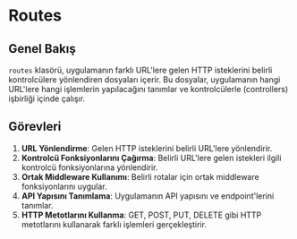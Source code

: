 # Routes

## Genel Bakış

`routes` klasörü, uygulamanın farklı URL'lere gelen HTTP isteklerini belirli kontrolcülere yönlendiren dosyaları içerir. Bu dosyalar, uygulamanın hangi URL'lere hangi işlemlerin yapılacağını tanımlar ve kontrolcülerle (controllers) işbirliği içinde çalışır.

## Görevleri

1. **URL Yönlendirme**: Gelen HTTP isteklerini belirli URL'lere yönlendirir.
2. **Kontrolcü Fonksiyonlarını Çağırma**: Belirli URL'lere gelen istekleri ilgili kontrolcü fonksiyonlarına yönlendirir.
3. **Ortak Middleware Kullanımı**: Belirli rotalar için ortak middleware fonksiyonlarını uygular.
4. **API Yapısını Tanımlama**: Uygulamanın API yapısını ve endpoint'lerini tanımlar.
5. **HTTP Metotlarını Kullanma**: GET, POST, PUT, DELETE gibi HTTP metotlarını kullanarak farklı işlemleri gerçekleştirir.
